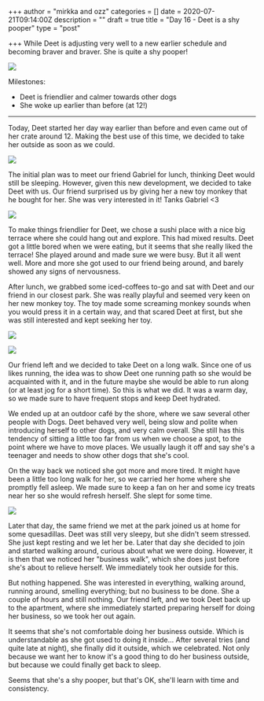 +++
author = "mirkka and ozz"
categories = []
date = 2020-07-21T09:14:00Z
description = ""
draft = true
title = "Day 16 - Deet is a shy pooper"
type = "post"

+++
While Deet is adjusting very well to a new earlier schedule and becoming braver and braver. She is quite a shy pooper!

![](/images/20200720_123633.jpg)

Milestones:

* Deet is friendlier and calmer towards other dogs
* She woke up earlier than before (at 12!)

***

Today, Deet started her day way earlier than before and even came out of her crate around 12. Making the best use of this time, we decided to take her outside as soon as we could.

![](/images/20200720_125344.jpg)

The initial plan was to meet our friend Gabriel for lunch, thinking Deet would still be sleeping. However, given this new development, we decided to take Deet with us. Our friend surprised us by giving her a new toy monkey that he bought for her. She was very interested in it! Tanks Gabriel <3

![](/images/20200720_141912.jpg)

To make things friendlier for Deet, we chose a sushi place with a nice big terrace where she could hang out and explore. This had mixed results. Deet got a little bored when we were eating, but it seems that she really liked the terrace! She played around and made sure we were busy. But it all went well. More and more she got used to our friend being around, and barely showed any signs of nervousness.

After lunch, we grabbed some iced-coffees to-go and sat with Deet and our friend in our closest park. She was really playful and seemed very keen on her new monkey toy. The toy made some screaming monkey sounds when you would press it in a certain way, and that scared Deet at first, but she was still interested and kept seeking her toy.

![](/images/img_20200720_151316.jpg)

![](/images/img_20200720_161029.jpg)

Our friend left and we decided to take Deet on a long walk. Since one of us likes running, the idea was to show Deet one running path so she would be acquainted with it, and in the future maybe she would be able to run along (or at least jog for a short time). So this is what we did. It was a warm day, so we made sure to have frequent stops and keep Deet hydrated.

We ended up at an outdoor café by the shore, where we saw several other people with Dogs. Deet behaved very well, being slow and polite when introducing herself to other dogs, and very calm overall. She still has this tendency of sitting a little too far from us when we choose a spot, to the point where we have to move places. We usually laugh it off and say she's a teenager and needs to show other dogs that she's cool.

On the way back we noticed she got more and more tired. It might have been a little too long walk for her, so we carried her home where she promptly fell asleep. We made sure to keep a fan on her and some icy treats near her so she would refresh herself. She slept for some time.

![](/images/20200720_190407.jpg)

Later that day, the same friend we met at the park joined us at home for some quesadillas. Deet was still very sleepy, but she didn't seem stressed. She just kept resting and we let her be. Later that day she decided to join and started walking around, curious about what we were doing. However, it is then that we noticed her "business walk", which she does just before she's about to relieve herself. We immediately took her outside for this.

But nothing happened. She was interested in everything, walking around, running around, smelling everything; but no business to be done. She a couple of hours and still nothing. Our friend left, and we took Deet back up to the apartment, where she immediately started preparing herself for doing her business, so we took her out again.

It seems that she's not comfortable doing her business outside. Which is understandable as she got used to doing it inside... After several tries (and quite late at night), she finally did it outside, which we celebrated. Not only because we want her to know it's a good thing to do her business outside, but because we could finally get back to sleep.

Seems that she's a shy pooper, but that's OK, she'll learn with time and consistency.
